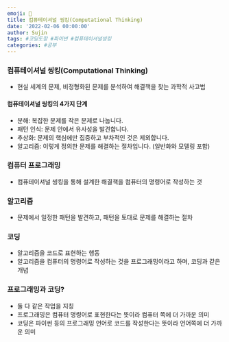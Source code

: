 ```yaml
---
emoji: 📝
title: 컴퓨테이셔널 씽킹(Computational Thinking)
date: '2022-02-06 00:00:00'
author: Sujin
tags: #코딩도장 #파이썬 #컴퓨테이셔널씽킹
categories: #공부
---
```


### 컴퓨테이셔널 씽킹(Computational Thinking)
* 현실 세계의 문제, 비정형화된 문제를 분석하여 해결책을 찾는 과학적 사고법

#### 컴퓨테이셔널 씽킹의 4가지 단계
* 분해: 복잡한 문제를 작은 문제로 나눕니다.
* 패턴 인식: 문제 안에서 유사성을 발견합니다.
* 추상화: 문제의 핵심에만 집중하고 부차적인 것은 제외합니다.
* 알고리즘: 이렇게 정의한 문제를 해결하는 절차입니다. (일반화와 모델링 포함)


### 컴퓨터 프로그래밍
* 컴퓨테이셔널 씽킹을 통해 설계한 해결책을 컴퓨터의 명령어로 작성하는 것

### 알고리즘
* 문제에서 일정한 패턴을 발견하고, 패턴을 토대로 문제를 해결하는 절차

### 코딩
* 알고리즘을 코드로 표현하는 행동
* 알고리즘을 컴퓨터의 명령어로 작성하는 것을 프로그래밍이라고 하며, 코딩과 같은 개념

### 프로그래밍과 코딩?
* 둘 다 같은 작업을 지칭
* 프로그래밍은 컴퓨터 명령어로 표현한다는 뜻이라 컴퓨터 쪽에 더 가까운 의미
* 코딩은 파이썬 등의 프로그래밍 언어로 코드를 작성한다는 뜻이라 언어쪽에 더 가까운 의미

